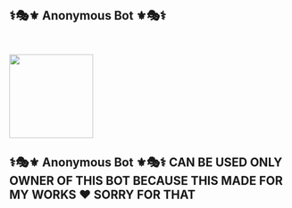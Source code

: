## ⚕️🎭⚜️ Anonymous Bot ⚜️🎭⚕️


<br><div align="left"><a href="https://dashboard.heroku.com/new?template=https://github.com/DARKCRIME1/Anonymous-Lovers-Bot.git"><img src="https://i.ibb.co/WPRfjrZ/c6eb7d6b6606.png" width="150" ></a></div>

## ⚕️🎭⚜️ Anonymous Bot ⚜️🎭⚕️ CAN BE USED ONLY OWNER OF THIS BOT BECAUSE THIS MADE FOR MY WORKS ♥️ SORRY FOR THAT
